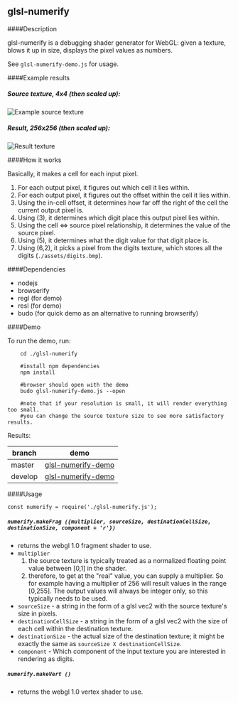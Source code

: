 
glsl-numerify
---


####Description

glsl-numerify is a debugging shader generator for WebGL: given a texture, blows it up in size,
displays the pixel values as numbers.

See `glsl-numerify-demo.js` for usage.

####Example results

##### **Source texture, 4x4 (then scaled up)**:
![Example source texture](https://raw.githubusercontent.com/realazthat/glsl-numerify/master/docs/numerify-4x4-exemplar-scaled-up.png)

##### **Result, 256x256 (then scaled up)**:
![Result texture](https://raw.githubusercontent.com/realazthat/glsl-numerify/master/docs/numerify-4x4-result.png)

####How it works

Basically, it makes a cell for each input pixel.

1. For each output pixel, it figures out which cell it lies within.
2. For each output pixel, it figures out the offset within the cell it lies within.
3. Using the in-cell offset, it determines how far off the right of the cell the current
    output pixel is.
4. Using (3), it determines which digit place this output pixel lies within.
5. Using the cell <=> source pixel relationship, it determines the value of the source pixel.
6. Using (5), it determines what the digit value for that digit place is.
7. Using (6,2), it picks a pixel from the digits texture, which stores all the digits (`./assets/digits.bmp`).


####Dependencies

* nodejs
* browserify
* regl (for demo)
* resl (for demo)
* budo (for quick demo as an alternative to running browserify) 


####Demo

To run the demo, run:

```
    cd ./glsl-numerify
    
    #install npm dependencies
    npm install
    
    #browser should open with the demo
    budo glsl-numerify-demo.js --open

    #note that if your resolution is small, it will render everything too small.
    #you can change the source texture size to see more satisfactory results.

```

Results:

branch | demo
-------|-------
master | [glsl-numerify-demo](https://realazthat.github.io/glsl-numerify/master/www/glsl-numerify-demo/index.html)
develop | [glsl-numerify-demo](https://realazthat.github.io/glsl-numerify/develop/www/glsl-numerify-demo/index.html)

####Usage

```
const numerify = require('./glsl-numerify.js');
```

##### `numerify.makeFrag ({multiplier, sourceSize, destinationCellSize, destinationSize, component = 'r'})`


* returns the webgl 1.0 fragment shader to use.
* `multiplier`
    1. the source texture is typically treated as a normalized floating point value between [0,1] in the shader.
    2. therefore, to get at the "real" value, you can supply a multiplier. So for example having a multiplier of
        256 will result values in the range [0,255]. The output values will always be integer only, so this
        typically needs to be used.
* `sourceSize` - a string in the form of a glsl vec2 with the source texture's size in pixels.
* `destinationCellSize` - a string in the form of a glsl vec2 with the size of each cell within the destination texture.
* `destinationSize` - the actual size of the destination texture; it might be exactly the same as
                      `sourceSize X destinationCellSize`.
* `component` - Which component of the input texture you are interested in rendering as digits.

##### `numerify.makeVert ()`

* returns the webgl 1.0 vertex shader to use.
